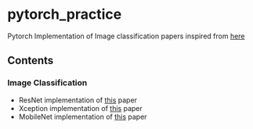 # pytorch_practice
Pytorch Implementation of Image classification papers inspired from [here](https://www.reddit.com/r/MachineLearning/comments/8vmuet/d_what_deep_learning_papers_should_i_implement_to/)

## Contents
### Image Classification
- ResNet implementation of [this](https://arxiv.org/abs/1704.06904) paper 
- Xception implementation of [this](https://arxiv.org/abs/1610.02357) paper
- MobileNet implementation of [this](https://arxiv.org/abs/1704.04861) paper

